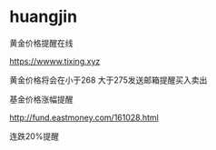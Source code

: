 # huangjin
黄金价格提醒在线

https://wwww.tixing.xyz

黄金价格将会在小于268 大于275发送邮箱提醒买入卖出


基金价格涨幅提醒

http://fund.eastmoney.com/161028.html

连跌20%提醒

